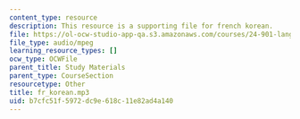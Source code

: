 ```yaml
---
content_type: resource
description: This resource is a supporting file for french korean.
file: https://ol-ocw-studio-app-qa.s3.amazonaws.com/courses/24-901-language-and-its-structure-i-phonology-fall-2010/b7cfc51f5972dc9e618c11e82ad4a140_fr_korean.mp3
file_type: audio/mpeg
learning_resource_types: []
ocw_type: OCWFile
parent_title: Study Materials
parent_type: CourseSection
resourcetype: Other
title: fr_korean.mp3
uid: b7cfc51f-5972-dc9e-618c-11e82ad4a140
---
```

